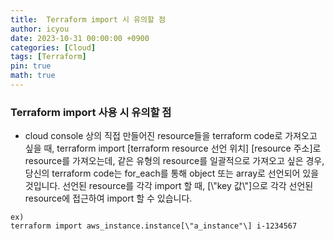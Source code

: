 ```yaml
---
title:  Terraform import 시 유의할 점
author: icyou
date: 2023-10-31 00:00:00 +0900
categories: [Cloud]
tags: [Terraform]
pin: true
math: true
---
```


### Terraform import 사용 시 유의할 점
- cloud console 상의 직접 만들어진 resource들을 terraform code로 가져오고 싶을 때, terraform import \[terraform resource 선언 위치\] \[resource 주소\]로 resource를 가져오는데, 같은 유형의 resource를 일괄적으로 가져오고 싶은 경우, 당신의 terraform code는 for_each를 통해 object 또는 array로 선언되어 있을 것입니다. 선언된 resource를 각각 import 할 때, \[\\"key 값\\"\]으로 각각 선언된 resource에 접근하여 import 할 수 있습니다.  

```
ex)
terraform import aws_instance.instance[\"a_instance"\] i-1234567
```